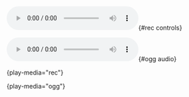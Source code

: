 ![](rec.wav){#rec controls}

![](bliblablou.ogg){#ogg audio}

{play-media="rec"}

{play-media="ogg"}
